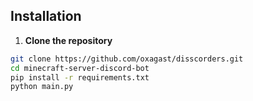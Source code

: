 ## Installation

1. **Clone the repository**

```bash
git clone https://github.com/oxagast/disscorders.git
cd minecraft-server-discord-bot
pip install -r requirements.txt
python main.py
